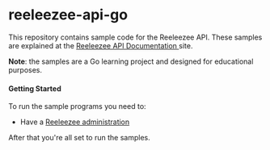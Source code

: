 # reeleezee-api-go
This repository contains sample code for the Reeleezee API. These samples are explained at the [Reeleezee API Documentation ](http://developer.reeleezee.nl/docs/api/) site.

**Note**: the samples are a Go learning project and designed for educational purposes.

#### Getting Started
To run the sample programs you need to:

- Have a [Reeleezee administration](https://www.reeleezee.nl)

After that you're all set to run the samples.
